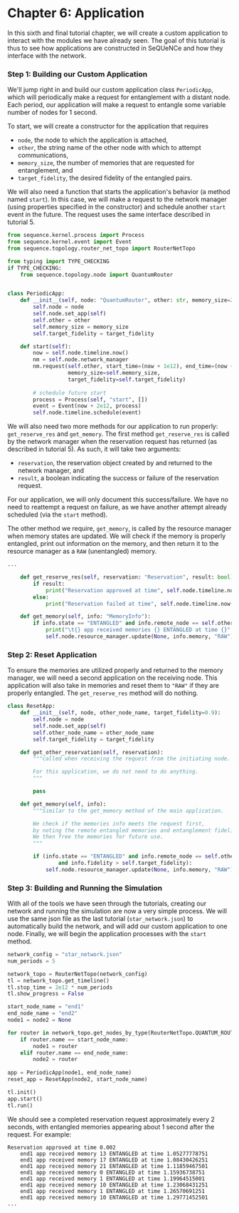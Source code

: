 # Chapter 6: Application

In this sixth and final tutorial chapter, we will create a custom application to interact with the modules we have already seen. The goal of this tutorial is thus to see how applications are constructed in SeQUeNCe and how they interface with the network.

### Step 1: Building our Custom Application

We'll jump right in and build our custom application class `PeriodicApp`, which will periodically make a request for entanglement with a distant node. Each period, our application will make a request to entangle some variable number of nodes for 1 second.

To start, we will create a constructor for the application that requires
- `node`, the node to which the application is attached,
- `other`, the string name of the other node with which to attempt communications,
- `memory_size`, the number of memories that are requested for entanglement, and
- `target_fidelity`, the desired fidelity of the entangled pairs.

We will also need a function that starts the application's behavior (a method named `start`). In this case, we will make a request to the network manager (using properties specified in the constructor) and schedule another `start` event in the future. The request uses the same interface described in tutorial 5.

```python
from sequence.kernel.process import Process
from sequence.kernel.event import Event
from sequence.topology.router_net_topo import RouterNetTopo

from typing import TYPE_CHECKING
if TYPE_CHECKING:
    from sequence.topology.node import QuantumRouter


class PeriodicApp:
    def __init__(self, node: "QuantumRouter", other: str, memory_size=25, target_fidelity=0.9):
        self.node = node
        self.node.set_app(self)
        self.other = other
        self.memory_size = memory_size
        self.target_fidelity = target_fidelity

    def start(self):
        now = self.node.timeline.now()
        nm = self.node.network_manager
        nm.request(self.other, start_time=(now + 1e12), end_time=(now + 2e12),
                   memory_size=self.memory_size,
                   target_fidelity=self.target_fidelity)
        
        # schedule future start
        process = Process(self, "start", [])
        event = Event(now + 2e12, process)
        self.node.timeline.schedule(event)
```

We will also need two more methods for our application to run properly: `get_reserve_res` and `get_memory`. The first method `get_reserve_res` is called by the network manager when the reservation request has returned (as described in tutorial 5). As such, it will take two arguments:
- `reservation`, the reservation object created by and returned to the network manager, and
- `result`, a boolean indicating the success or failure of the reservation request.

For our application, we will only document this success/failure. We have no need to reattempt a request on failure, as we have another attempt already scheduled (via the `start` method).

The other method we require, `get_memory`, is called by the resource manager when memory states are updated. We will check if the memory is properly entangled, print out information on the memory, and then return it to the resource manager as a `RAW` (unentangled) memory.

```python
...

    def get_reserve_res(self, reservation: "Reservation", result: bool):
        if result:
            print("Reservation approved at time", self.node.timeline.now() * 1e-12)
        else:
            print("Reservation failed at time", self.node.timeline.now() * 1e-12)

    def get_memory(self, info: "MemoryInfo"):
        if info.state == "ENTANGLED" and info.remote_node == self.other:
            print("\t{} app received memories {} ENTANGLED at time {}".format(self.node.name, info.index, self.node.timeline.now() * 1e-12))
            self.node.resource_manager.update(None, info.memory, "RAW")
```

### Step 2: Reset Application

To ensure the memories are utilized properly and returned to the memory manager, we will need a second application on the receiving node.
This application will also take in memories and reset them to `"RAW"` if they are properly entangled.
The `get_reserve_res` method will do nothing.

```python
class ResetApp:
    def __init__(self, node, other_node_name, target_fidelity=0.9):
        self.node = node
        self.node.set_app(self)
        self.other_node_name = other_node_name
        self.target_fidelity = target_fidelity

    def get_other_reservation(self, reservation):
        """called when receiving the request from the initiating node.

        For this application, we do not need to do anything.
        """

        pass

    def get_memory(self, info):
        """Similar to the get_memory method of the main application.

        We check if the memories info meets the request first,
        by noting the remote entangled memories and entanglement fidelity.
        We then free the memories for future use.
        """

        if (info.state == "ENTANGLED" and info.remote_node == self.other_node_name
                and info.fidelity > self.target_fidelity):
            self.node.resource_manager.update(None, info.memory, "RAW")
```

### Step 3: Building and Running the Simulation

With all of the tools we have seen through the tutorials, creating our network and running the simulation are now a very simple process. We will use the same json file as the last tutorial (`star_network.json`) to automatically build the network, and will add our custom application to one node. Finally, we will begin the application processes with the `start` method.

```python
network_config = "star_network.json"
num_periods = 5

network_topo = RouterNetTopo(network_config)
tl = network_topo.get_timeline()
tl.stop_time = 2e12 * num_periods
tl.show_progress = False

start_node_name = "end1"
end_node_name = "end2"
node1 = node2 = None

for router in network_topo.get_nodes_by_type(RouterNetTopo.QUANTUM_ROUTER):
    if router.name == start_node_name:
        node1 = router
    elif router.name == end_node_name:
        node2 = router
        
app = PeriodicApp(node1, end_node_name)
reset_app = ResetApp(node2, start_node_name)

tl.init()
app.start()
tl.run()
```

We should see a completed reservation request approximately every 2 seconds, with entangled memories appearing about 1
second after the request. For example:

```
Reservation approved at time 0.002
	end1 app received memory 13 ENTANGLED at time 1.05277778751
	end1 app received memory 17 ENTANGLED at time 1.08430426251
	end1 app received memory 21 ENTANGLED at time 1.11859467501
	end1 app received memory 0 ENTANGLED at time 1.15936738751
	end1 app received memory 1 ENTANGLED at time 1.19964515001
	end1 app received memory 10 ENTANGLED at time 1.23068431251
	end1 app received memory 1 ENTANGLED at time 1.26570691251
	end1 app received memory 10 ENTANGLED at time 1.29771452501
...
```

